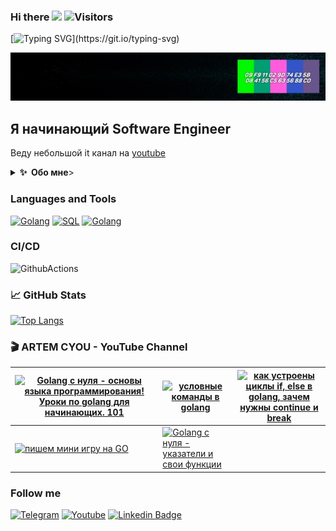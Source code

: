 ### Hi there <a href=""><img src="https://media.giphy.com/media/hvRJCLFzcasrR4ia7z/giphy.gif" width="25px"></a> ![Visitors](https://visitor-badge.glitch.me/badge?page_id=artemcyou) 
[![Typing SVG](https://readme-typing-svg.herokuapp.com?color=00ADFFAC&background=00FFEB00&lines=Mom,+look,+I'm+a+gopher!)](https://git.io/typing-svg)

[![Header](https://github.com/ArtemCyou/artemcyou/blob/main/assets/photo_2021-12-11_21-50-39.jpg)](https://www.youtube.com/channel/UCiW9dLm9pLTQrO1Y7hA9OLA/videos)

## Я начинающий Software Engineer
Веду небольшой it канал на [youtube](https://www.youtube.com/c/ArtemCYOU)

<details>
  <summary><b>✨&nbsp;&nbsp;Обо&nbsp;мне</b>></summary>
  <br/>

Закончил обучение на факультете строительства и управления недвижимостью Кубанского Государственного Технологического Университета.

Проработал по специальности чуть больше года. Решил устроиться контент менеджером в строительную компанию, подготавливал и выкладывал контент на сайт под управлением WordPress. Спустя время занялся SEO продвижением, а так-же сам начал верстать сайты и писать небольшие плагины на php для CMS WordPress.

Спустя некоторое время понял, что мне больше интересен backend поэтому я решил углубиться в разработку для этого был выбран эффективный язык программирования Golang! 

### Образование
Кубанский Государственный Технологический Университет. Специальность - Гидротехническое строительство. Квалификация - инженер. Год выпуска - 2013.
</details> 

### Languages and Tools
[![Golang](https://img.shields.io/badge/-Golang-06ADC8?style=for-the-badge&logo=goland)](https://go.dev/)
[![SQL](https://img.shields.io/badge/-SQL-1F1E1F?style=for-the-badge&logo=mysql)](https://www.mysql.com/)
[![Golang](https://img.shields.io/badge/-git-1F1E1F?style=for-the-badge&logo=git)](https://git-scm.com/)

### CI/CD
![GithubActions](https://img.shields.io/badge/github_actions-0?style=for-the-badge&logo=GitHubActions&logoColor=white&color=272728&labelColor=blue)

### 📈 GitHub Stats
[![Top Langs](https://github-readme-stats.vercel.app/api/top-langs/?username=ArtemCyou&count_private=true&hide=tsql&langs_count=7&theme=bear&layout=compact)](https://github.com/ArtemCyou?tab=repositories)

### 🎬 ARTEM CYOU - YouTube Channel



[![Golang с нуля - основы языка программирования! Уроки по golang для начинающих. 101](https://i.ytimg.com/vi/_ftihdegPJA/hqdefault.jpg)](https://youtu.be/fhgg2LUdxD0) | [![условные команды в golang](https://i.ytimg.com/vi/EtlNdxk2X-s/hqdefault.jpg)](https://youtu.be/EtlNdxk2X-s) | [![как устроены циклы if, else в golang, зачем нужны continue и break](https://i.ytimg.com/vi/fhgg2LUdxD0/hqdefault.jpg)](https://youtu.be/fhgg2LUdxD0)
---|---|--- 
[![пишем мини игру на GO](https://i.ytimg.com/vi/fhgg2LUdxD0/hqdefault.jpg)](https://youtu.be/_ftihdegPJA) | [![Golang с нуля - указатели и свои функции](https://i.ytimg.com/vi/WwLlvyLFTus/hqdefault.jpg)](https://youtu.be/WwLlvyLFTus) | 
 


### Follow me
[![Telegram](https://img.shields.io/badge/-Telegram-1F1E1F?style=for-the-badge&logo=telegram)](https://t.me/ux_police)
[![Youtube](https://img.shields.io/badge/-Youtube-1F1E1F?style=for-the-badge&logo=YouTube&labelColor=A40E26)](https://www.youtube.com/c/artemcyou/videos)
[![Linkedin Badge](https://img.shields.io/badge/LinkedIn-Artem_Prilutskikh-blue?style=for-the-badge&logo=Linkedin&logoColor=white&color=272728&labelColor=blue&link=https://www.linkedin.com/in/artem-prilutskikh-983450147)](https://www.linkedin.com/in/artem-prilutskikh-983450147)
